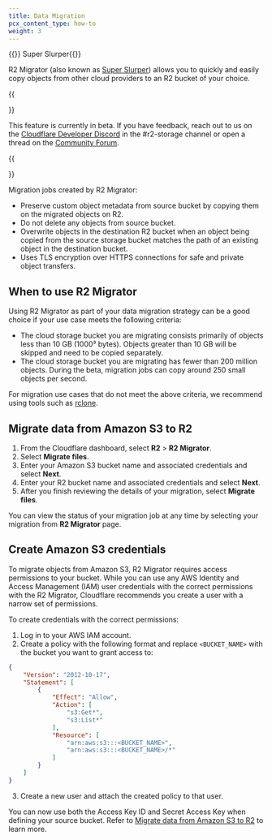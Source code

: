 ```yaml
---
title: Data Migration
pcx_content_type: how-to
weight: 3
---
```


{{<beta heading="h1">}} Super Slurper{{</beta>}}

R2 Migrator (also known as [Super Slurper](https://blog.cloudflare.com/cloudflare-r2-super-slurper/)) allows you to quickly and easily copy objects from other cloud providers to an R2 bucket of your choice.

{{<Aside type="note">}}

This feature is currently in beta. If you have feedback, reach out to us on the [Cloudflare Developer Discord](https://discord.gg/rrZXVVcKQF) in the #r2-storage channel or open a thread on the [Community Forum](https://community.cloudflare.com/c/developers/storage/81).

{{</Aside>}}

Migration jobs created by R2 Migrator:

- Preserve custom object metadata from source bucket by copying them on the migrated objects on R2.
- Do not delete any objects from source bucket.
- Overwrite objects in the destination R2 bucket when an object being copied from the source storage bucket matches the path of an existing object in the destination bucket.
- Uses TLS encryption over HTTPS connections for safe and private object transfers.

## When to use R2 Migrator

Using R2 Migrator as part of your data migration strategy can be a good choice if your use case meets the following criteria:

- The cloud storage bucket you are migrating consists primarily of objects less than 10 GB (1000³ bytes). Objects greater than 10 GB will be skipped and need to be copied separately.
- The cloud storage bucket you are migrating has fewer than 200 million objects. During the beta, migration jobs can copy around 250 small objects per second.

For migration use cases that do not meet the above criteria, we recommend using tools such as [rclone](https://developers.cloudflare.com/r2/examples/rclone/).

## Migrate data from Amazon S3 to R2

1. From the Cloudflare dashboard, select **R2** > **R2 Migrator**.
2. Select **Migrate files**.
3. Enter your Amazon S3 bucket name and associated credentials and select **Next**.
4. Enter your R2 bucket name and associated credentials and select **Next**.
5. After you finish reviewing the details of your migration, select **Migrate files**.

You can view the status of your migration job at any time by selecting your migration from **R2 Migrator** page.

## Create Amazon S3 credentials

To migrate objects from Amazon S3, R2 Migrator requires access permissions to your bucket. While you can use any AWS Identity and Access Management (IAM) user credentials with the correct permissions with the R2 Migrator, Cloudflare recommends you create a user with a narrow set of permissions.

To create credentials with the correct permissions:

1. Log in to your AWS IAM account.
2. Create a policy with the following format and replace `<BUCKET_NAME>` with the bucket you want to grant access to:

```json
{
    "Version": "2012-10-17",
    "Statement": [
        {
            "Effect": "Allow",
            "Action": [
                "s3:Get*",
                "s3:List*"
            ],
            "Resource": [
                "arn:aws:s3:::<BUCKET_NAME>",
                "arn:aws:s3:::<BUCKET_NAME>/*"
            ]
        }
    ]
}
```

3. Create a new user and attach the created policy to that user.

You can now use both the Access Key ID and Secret Access Key when defining your source bucket. Refer to [Migrate data from Amazon S3 to R2](/r2/data-migration/r2-migrator/#migrate-data-from-amazon-s3-to-r2) to learn more.
